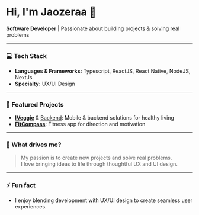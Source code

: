 <!-- GitHub Profile README for Jaozeraa -->

# Hi, I'm Jaozeraa 👋

**Software Developer** | Passionate about building projects & solving real problems

---

### 💻 Tech Stack
- **Languages & Frameworks:** Typescript, ReactJS, React Native, NodeJS, NextJs
- **Specialty:** UX/UI Design

---

### 🚀 Featured Projects
- [**IVeggie**](https://github.com/Jaozeraa/iVeggie-Mobile) & [Backend](https://github.com/Jaozeraa/iVeggie-Backend): Mobile & backend solutions for healthy living
- [**FitCompass**](https://github.com/Jaozeraa/FitCompass): Fitness app for direction and motivation

---

### 🧠 What drives me?
> My passion is to create new projects and solve real problems.  
> I love bringing ideas to life through thoughtful UX and UI design.

---

### ⚡ Fun fact
- I enjoy blending development with UX/UI design to create seamless user experiences.

